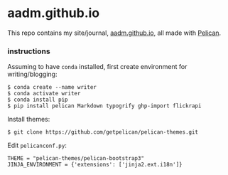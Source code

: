 # aadm.github.io

This repo contains my site/journal, [aadm.github.io](http://aadm.github.io), all made with [Pelican](https://blog.getpelican.com/).

### instructions


Assuming to have `conda` installed, first create environment for writing/blogging:

~~~
$ conda create --name writer
$ conda activate writer
$ conda install pip
$ pip install pelican Markdown typogrify ghp-import flickrapi
~~~

Install themes:

~~~
$ git clone https://github.com/getpelican/pelican-themes.git
~~~

Edit `pelicanconf.py`:

~~~
THEME = "pelican-themes/pelican-bootstrap3"
JINJA_ENVIRONMENT = {'extensions': ['jinja2.ext.i18n']}
~~~